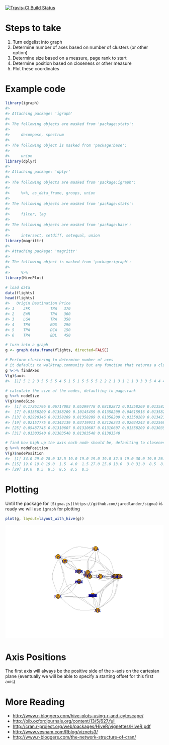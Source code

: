 <!-- README.md is generated from README.Rmd. Please edit that file -->
[![Travis-CI Build Status](https://travis-ci.org/jaredlander/HivePlot.svg?branch=master)](https://travis-ci.org/jaredlander/HivePlot)

Steps to take
=============

1.  Turn edgelist into graph
2.  Determine number of axes based on number of clusters (or other option)
3.  Determine size based on a measure, page rank to start
4.  Determine position based on closeness or other measure
5.  Plot these coordinates

Example code
============

``` r
library(igraph)
#> 
#> Attaching package: 'igraph'
#> 
#> The following objects are masked from 'package:stats':
#> 
#>     decompose, spectrum
#> 
#> The following object is masked from 'package:base':
#> 
#>     union
library(dplyr)
#> 
#> Attaching package: 'dplyr'
#> 
#> The following objects are masked from 'package:igraph':
#> 
#>     %>%, as_data_frame, groups, union
#> 
#> The following objects are masked from 'package:stats':
#> 
#>     filter, lag
#> 
#> The following objects are masked from 'package:base':
#> 
#>     intersect, setdiff, setequal, union
library(magrittr)
#> 
#> Attaching package: 'magrittr'
#> 
#> The following object is masked from 'package:igraph':
#> 
#>     %>%
library(HivePlot)
```

``` r
# load data
data(flights)
head(flights)
#>   Origin Destination Price
#> 1    JFK         TPA   370
#> 2    EWR         TPA   360
#> 3    LGA         TPA   350
#> 4    TPA         BOS   290
#> 5    TPA         DCA   150
#> 6    TPA         BDL   450
```

``` r
# turn into a graph
g <- graph.data.frame(flights, directed=FALSE)
```

``` r
# Perform clustering to determine number of axes
# it defaults to walktrap.community but any function that returns a clustering should work
g %<>% findAxes
V(g)$axis
#>  [1] 5 1 2 3 5 5 5 5 4 5 1 5 1 5 5 5 5 2 2 2 1 3 1 1 1 3 3 3 5 4 4 4 4 4
```

``` r
# calculate the size of the nodes, defaulting to page.rank
g %<>% nodeSize
V(g)$nodeSize
#>  [1] 0.17261796 0.06717003 0.05299778 0.08182872 0.01358209 0.01358209
#>  [7] 0.01358209 0.01358209 0.10145459 0.01358209 0.04615916 0.01358209
#> [13] 0.02920346 0.01358209 0.01358209 0.01358209 0.01358209 0.01342139
#> [19] 0.02157775 0.01342139 0.03719911 0.02126243 0.02034243 0.01256813
#> [25] 0.05487745 0.01310607 0.01310607 0.01310607 0.01358209 0.01303540
#> [31] 0.01303540 0.01303540 0.01303540 0.01303540
```

``` r
# find how high up the axis each node should be, defaulting to closeness
g %<>% nodePosition
V(g)$nodePosition
#>  [1] 34.0 29.0 28.0 32.5 19.0 19.0 19.0 19.0 32.5 19.0 30.0 19.0 26.0 19.0
#> [15] 19.0 19.0 19.0  1.5  4.0  1.5 27.0 25.0 13.0  3.0 31.0  8.5  8.5  8.5
#> [29] 19.0  8.5  8.5  8.5  8.5  8.5
```

Plotting
========

Until the package for `[Sigma.js](https://github.com/jaredlander/sigma)` is ready we will use `igraph` for plotting

``` r
plot(g, layout=layout_with_hive(g))
```

![](README-Images/plot-hive-1.png)

Axis Positions
==============

The first axis will always be the positive side of the x-axis on the cartesian plane (eventually we will be able to specify a starting offset for this first axis)

More Reading
============

-   <http://www.r-bloggers.com/hive-plots-using-r-and-cytoscape/>
-   <http://bib.oxfordjournals.org/content/13/5/627.full>
-   <http://cran.r-project.org/web/packages/HiveR/vignettes/HiveR.pdf>
-   <http://www.vesnam.com/Rblog/viznets3/>
-   <http://www.r-bloggers.com/the-network-structure-of-cran/>
